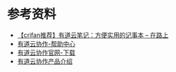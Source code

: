 # 参考资料

* [【crifan推荐】有道云笔记：方便实用的记事本 – 在路上](https://www.crifan.com/crifan_recommand_note_soft_youdao_note/)
* [有道云协作-帮助中心](http://noteyoudao.udesk.cn/hc/categories/2261)
* [有道云协作官网-下载](http://co.youdao.com/download.html)
* [有道云协作产品介绍](https://note.youdao.com/share/?token=ED1A3B41E9ED460CB5B11B47840D7076&gid=51708775&simple=true#/)
